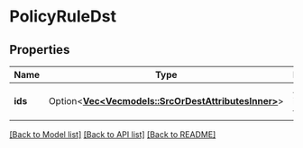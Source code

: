 # PolicyRuleDst

## Properties

Name | Type | Description | Notes
------------ | ------------- | ------------- | -------------
**ids** | Option<[**Vec<Vec<models::SrcOrDestAttributesInner>>**](Vec.md)> | A set of ids in a tuple format | [optional]

[[Back to Model list]](../README.md#documentation-for-models) [[Back to API list]](../README.md#documentation-for-api-endpoints) [[Back to README]](../README.md)


